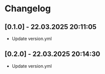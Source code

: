 # Changelog

## [0.1.0] - 22.03.2025 20:11:05

- Update version.yml

## [0.2.0] - 22.03.2025 20:14:30

- Update version.yml
